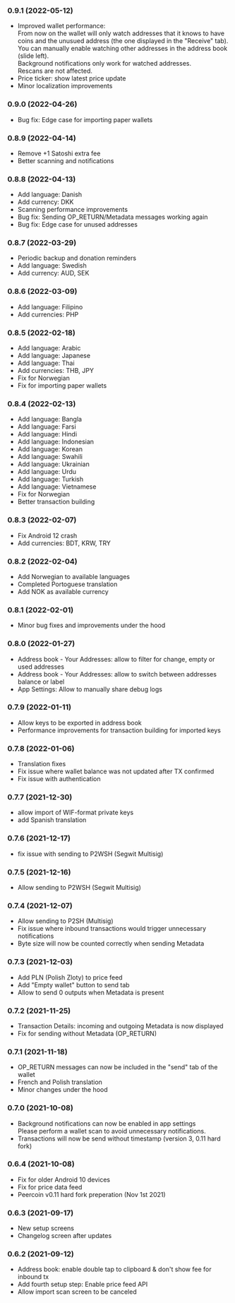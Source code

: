 ### **0.9.1** (2022-05-12)
* Improved wallet performance:  
From now on the wallet will only watch addresses that it knows to have coins and the unusued address (the one displayed in the "Receive" tab).   
You can manually enable watching other addresses in the address book (slide left).   
Background notifications only work for watched addresses.  
Rescans are not affected. 
* Price ticker: show latest price update
* Minor localization improvements

### **0.9.0** (2022-04-26)
* Bug fix: Edge case for importing paper wallets

### **0.8.9** (2022-04-14)
* Remove +1 Satoshi extra fee
* Better scanning and notifications 

### **0.8.8** (2022-04-13)
* Add language: Danish
* Add currency: DKK
* Scanning performance improvements
* Bug fix: Sending OP_RETURN/Metadata messages working again
* Bug fix: Edge case for unused addresses

### **0.8.7** (2022-03-29)
* Periodic backup and donation reminders
* Add language: Swedish
* Add currency: AUD, SEK

### **0.8.6** (2022-03-09)
* Add language: Filipino
* Add currencies: PHP

### **0.8.5** (2022-02-18)
* Add language: Arabic
* Add language: Japanese
* Add language: Thai 
* Add currencies: THB, JPY
* Fix for Norwegian
* Fix for importing paper wallets

### **0.8.4** (2022-02-13)
* Add language: Bangla 
* Add language: Farsi
* Add language: Hindi
* Add language: Indonesian
* Add language: Korean
* Add language: Swahili
* Add language: Ukrainian
* Add language: Urdu
* Add language: Turkish
* Add language: Vietnamese
* Fix for Norwegian
* Better transaction building

### **0.8.3** (2022-02-07)
* Fix Android 12 crash
* Add currencies: BDT, KRW, TRY

### **0.8.2** (2022-02-04)
* Add Norwegian to available languages
* Completed Portoguese translation
* Add NOK as available currency

### **0.8.1** (2022-02-01)
* Minor bug fixes and improvements under the hood

### **0.8.0** (2022-01-27)
* Address book - Your Addresses: allow to filter for change, empty or used addresses 
* Address book - Your Addresses: allow to switch between addresses balance or label
* App Settings: Allow to manually share debug logs

### **0.7.9** (2022-01-11)
* Allow keys to be exported in address book
* Performance improvements for transaction building for imported keys

### **0.7.8** (2022-01-06)
* Translation fixes
* Fix issue where wallet balance was not updated after TX confirmed
* Fix issue with authentication 

### **0.7.7** (2021-12-30)
* allow import of WIF-format private keys
* add Spanish translation 

### **0.7.6** (2021-12-17)
* fix issue with sending to P2WSH (Segwit Multisig) 

### **0.7.5** (2021-12-16)
* Allow sending to P2WSH (Segwit Multisig) 

### **0.7.4** (2021-12-07)
* Allow sending to P2SH (Multisig) 
* Fix issue where inbound transactions would trigger unnecessary notifications 
* Byte size will now be counted correctly when sending Metadata

### **0.7.3** (2021-12-03)
* Add PLN (Polish Zloty) to price feed
* Add "Empty wallet" button to send tab
* Allow to send 0 outputs when Metadata is present

### **0.7.2** (2021-11-25)
* Transaction Details: incoming and outgoing Metadata is now displayed
* Fix for sending without Metadata (OP_RETURN)

### **0.7.1** (2021-11-18)
* OP_RETURN messages can now be included in the "send" tab of the wallet
* French and Polish translation
* Minor changes under the hood

### **0.7.0** (2021-10-08)
* Background notifications can now be enabled in app settings  
Please perform a wallet scan to avoid unnecessary notifications. 
* Transactions will now be send without timestamp (version 3, 0.11 hard fork)

### **0.6.4** (2021-10-08)
* Fix for older Android 10 devices
* Fix for price data feed
* Peercoin v0.11 hard fork preperation (Nov 1st 2021) 

### **0.6.3** (2021-09-17)
* New setup screens
* Changelog screen after updates

### **0.6.2** (2021-09-12)
* Address book: enable double tap to clipboard & don't show fee for inbound tx 
* Add fourth setup step: Enable price feed API
* Allow import scan screen to be canceled

